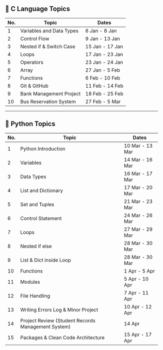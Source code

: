## 📘 C Language Topics

| No. | Topic                            | Dates           |
|-----|----------------------------------|-----------------|
| 1   | Variables and Data Types         | 6 Jan - 8 Jan   |
| 2   | Control Flow                     | 9 Jan - 13 Jan  |
| 3   | Nested if & Switch Case          | 15 Jan - 17 Jan |
| 4   | Loops                            | 17 Jan - 23 Jan |
| 5   | Operators                        | 23 Jan - 24 Jan |
| 6   | Array                            | 27 Jan - 5 Feb  |
| 7   | Functions                        | 6 Feb - 10 Feb  |
| 8   | Git & GitHub                     | 11 Feb - 14 Feb |
| 9   | Bank Management Project          | 18 Feb - 25 Feb |
| 10  | Bus Reservation System           | 27 Feb - 5 Mar  |

---

## 🐍 Python Topics

| No. | Topic                                  | Dates             |
|-----|----------------------------------------|-------------------|
| 1   | Python Introduction                    | 10 Mar - 13 Mar   |
| 2   | Variables                              | 14 Mar - 16 Mar   |
| 3   | Data Types                             | 16 Mar - 17 Mar   |
| 4   | List and Dictionary                    | 17 Mar - 20 Mar   |
| 5   | Set and Tuples                         | 21 Mar - 23 Mar   |
| 6   | Control Statement                      | 24 Mar - 26 Mar   |
| 7   | Loops                                  | 27 Mar - 29 Mar   |
| 8   | Nested if else                         | 28 Mar - 30 Mar   |
| 9   | List & Dict inside Loop                | 28 Mar - 30 Mar   |
| 10  | Functions                              | 1 Apr - 5 Apr     |
| 11  | Modules                                | 5 Apr - 10 Apr    |
| 12  | File Handling                          | 7 Apr - 11 Apr    |
| 13  | Writing Errors Log & Minor Project     | 10 Apr - 12 Apr   |
| 14  | Project Review (Student Records Management System) | 14 Apr            |
| 15  | Packages & Clean Code Architecture     | 15 Apr - 17 Apr   |
